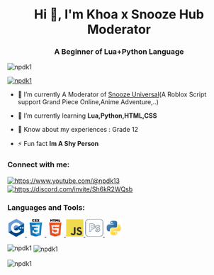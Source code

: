 <h1 align="center">Hi 👋, I'm Khoa x Snooze Hub Moderator</h1>
<h3 align="center">A Beginner of Lua+Python Language</h3>

<p align="left"> <img src="https://komarev.com/ghpvc/?username=npdk1&label=Profile%20views&color=0e75b6&style=flat" alt="npdk1" /> </p>

<p align="left"> <a href="https://github.com/ryo-ma/github-profile-trophy"><img src="https://github-profile-trophy.vercel.app/?username=npdk1" alt="npdk1" /></a> </p>

- 🔭 I’m currently A Moderator of [Snooze Universal](https://discord.com/invite/hkQgn9P2mM)(A Roblox Script support Grand Piece Online,Anime Adventure,..)

- 🌱 I’m currently learning **Lua,Python,HTML,CSS**

- 📄 Know about my experiences : Grade 12

- ⚡ Fun fact **Im A Shy Person**

<h3 align="left">Connect with me:</h3>
<p align="left">
<a href="https://www.youtube.com/@npdk13/videos" target="blank"><img align="center" src="https://raw.githubusercontent.com/rahuldkjain/github-profile-readme-generator/master/src/images/icons/Social/youtube.svg" alt="https://www.youtube.com/@npdk13" height="30" width="40" /></a>
<a href="https://discord.gg/https://discord.com/invite/Sh6kR2WQsb" target="blank"><img align="center" src="https://raw.githubusercontent.com/rahuldkjain/github-profile-readme-generator/master/src/images/icons/Social/discord.svg" alt="https://discord.com/invite/Sh6kR2WQsb" height="30" width="40" /></a>
</p>

<h3 align="left">Languages and Tools:</h3>
<p align="left"> <a href="https://www.w3schools.com/cpp/" target="_blank" rel="noreferrer"> <img src="https://raw.githubusercontent.com/devicons/devicon/master/icons/cplusplus/cplusplus-original.svg" alt="cplusplus" width="40" height="40"/> </a> <a href="https://www.w3schools.com/css/" target="_blank" rel="noreferrer"> <img src="https://raw.githubusercontent.com/devicons/devicon/master/icons/css3/css3-original-wordmark.svg" alt="css3" width="40" height="40"/> </a> <a href="https://www.w3.org/html/" target="_blank" rel="noreferrer"> <img src="https://raw.githubusercontent.com/devicons/devicon/master/icons/html5/html5-original-wordmark.svg" alt="html5" width="40" height="40"/> </a> <a href="https://developer.mozilla.org/en-US/docs/Web/JavaScript" target="_blank" rel="noreferrer"> <img src="https://raw.githubusercontent.com/devicons/devicon/master/icons/javascript/javascript-original.svg" alt="javascript" width="40" height="40"/> </a> <a href="https://www.photoshop.com/en" target="_blank" rel="noreferrer"> <img src="https://raw.githubusercontent.com/devicons/devicon/master/icons/photoshop/photoshop-line.svg" alt="photoshop" width="40" height="40"/> </a> <a href="https://www.python.org" target="_blank" rel="noreferrer"> <img src="https://raw.githubusercontent.com/devicons/devicon/master/icons/python/python-original.svg" alt="python" width="40" height="40"/> </a> </p>

<p><img align="left" src="https://github-readme-stats.vercel.app/api/top-langs?username=npdk1&show_icons=true&locale=en&layout=compact" alt="npdk1" /></p>

<p>&nbsp;<img align="center" src="https://github-readme-stats.vercel.app/api?username=npdk1&show_icons=true&locale=en" alt="npdk1" /></p>

<p><img align="center" src="https://github-readme-streak-stats.herokuapp.com/?user=npdk1&" alt="npdk1" /></p>
